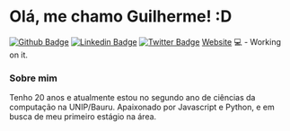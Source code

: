 # Olá, me chamo Guilherme! :D

[![Github Badge](https://img.shields.io/badge/-Github-000?style=flat-square&logo=Github&logoColor=white&link=https://github.com/Glerme)](https://github.com/Glerme)
[![Linkedin Badge](https://img.shields.io/badge/-LinkedIn-blue?style=flat-square&logo=Linkedin&logoColor=white&link=https://www.linkedin.com/in/glerme/)](https://www.linkedin.com/in/glerme/)
[![Twitter Badge](https://img.shields.io/badge/-Twitter-1ca0f1?style=flat-square&labelColor=1ca0f1&logo=twitter&logoColor=white&link=https://twitter.com/glhermme)](https://twitter.com/glhermme)
[Website](https://glerme.github.io) 💻 - Working on it.

### Sobre mim
Tenho 20 anos e atualmente estou no segundo ano de ciências da computação na UNIP/Bauru. Apaixonado por Javascript e Python, e em busca de meu primeiro estágio na área.

